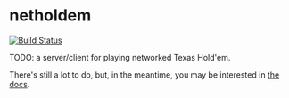 # netholdem

[![Build Status](https://travis-ci.org/kinghajj/netholdem.svg?branch=master)](https://travis-ci.org/kinghajj/netholdem)

TODO: a server/client for playing networked Texas Hold'em.

There's still a lot to do, but, in the meantime, you may be interested in [the
docs](./docs/index.md).
